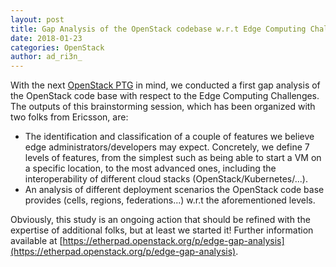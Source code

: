 ```yaml
---
layout: post
title: Gap Analysis of the OpenStack codebase w.r.t Edge Computing Challenges - A first step
date: 2018-01-23
categories: OpenStack
author: ad_ri3n_
---
```


With the next [OpenStack PTG](https://www.openstack.org/ptg/) in mind,
we conducted a first gap analysis of the OpenStack code base with
respect to the Edge Computing Challenges.  The outputs of this
brainstorming session, which has been organized with two folks from
Ericsson, are:
* The identification and classification of a couple of
  features we believe edge administrators/developers may
  expect. Concretely, we define 7 levels of features, from the simplest
  such as being able to start a VM on a specific location, to the most
  advanced ones, including the interoperability of different cloud
  stacks (OpenStack/Kubernetes/...).
* An analysis of different deployment scenarios the OpenStack code
  base provides (cells, regions, federations...)  w.r.t the
  aforementioned levels.

Obviously, this study is an ongoing action that should be refined with
the expertise of additional folks, but at least we started it!
Further information available at
[https://etherpad.openstack.org/p/edge-gap-analysis](https://etherpad.openstack.org/p/edge-gap-analysis).








